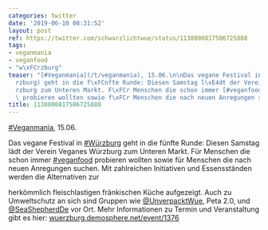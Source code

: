 ```yaml
---
categories: twitter
date: '2019-06-10 08:31:52'
layout: post
ref: https://twitter.com/schwarzlichtwue/status/1138000817506725888
tags:
- veganmania
- veganfood
- "w\xFCrzburg"
teaser: "[#Veganmania](/t/veganmania), 15.06.\n\nDas vegane Festival in [#W\xFCrzburg](/t/w\xFC\
  rzburg) geht in die f\xFCnfte Runde: Diesen Samstag l\xE4dt der Verein Veganes W\xFC\
  rzburg zum Unteren Markt. F\xFCr Menschen die schon immer [#veganfood](/t/veganfood)\
  \ probieren wollten sowie f\xFCr Menschen die nach neuen Anregungen suchen."
title: 1138000817506725888
---
```

[#Veganmania](/t/veganmania), 15.06.

Das vegane Festival in [#Würzburg](/t/würzburg) geht in die fünfte Runde: Diesen Samstag lädt der Verein Veganes Würzburg zum Unteren Markt. Für Menschen die schon immer [#veganfood](/t/veganfood) probieren wollten sowie für Menschen die nach neuen Anregungen suchen.
Mit zahlreichen Initiativen und Essensständen werden die Alternativen zur

herkömmlich fleischlastigen fränkischen Küche aufgezeigt. Auch zu Umweltschutz an sich sind Gruppen wie [@UnverpacktWue](https://twitter.com/UnverpacktWue), Peta 2.0, und [@SeaShepherdDe](https://twitter.com/SeaShepherdDe) vor Ort.
Mehr Informationen zu Termin und Veranstaltung gibt es hier: [wuerzburg.demosphere.net/event/1376](https://wuerzburg.demosphere.net/event/1376)